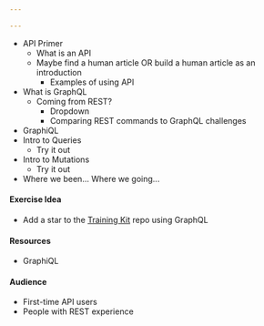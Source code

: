 ```yaml
---

---
```


- API Primer
  - What is an API
  - Maybe find a human article OR build a human article as an introduction
     - Examples of using API
- What is GraphQL
  - Coming from REST?
    - Dropdown
    - Comparing REST commands to GraphQL challenges
- GraphiQL
- Intro to Queries
  - Try it out
- Intro to Mutations
  - Try it out
- Where we been... Where we going...

#### Exercise Idea
- Add a star to the [Training Kit](https://github.com/github/training-kit) repo using GraphQL

#### Resources
- GraphiQL

#### Audience
- First-time API users
- People with REST experience
